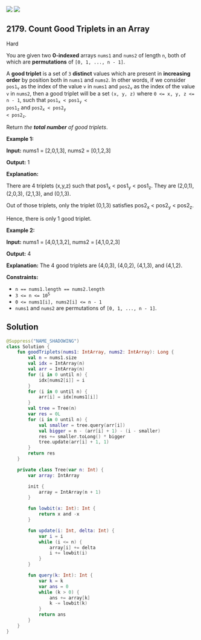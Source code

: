 [![](https://img.shields.io/github/stars/javadev/LeetCode-in-Kotlin?label=Stars&style=flat-square)](https://github.com/javadev/LeetCode-in-Kotlin)
[![](https://img.shields.io/github/forks/javadev/LeetCode-in-Kotlin?label=Fork%20me%20on%20GitHub%20&style=flat-square)](https://github.com/javadev/LeetCode-in-Kotlin/fork)

## 2179\. Count Good Triplets in an Array

Hard

You are given two **0-indexed** arrays `nums1` and `nums2` of length `n`, both of which are **permutations** of `[0, 1, ..., n - 1]`.

A **good triplet** is a set of `3` **distinct** values which are present in **increasing order** by position both in `nums1` and `nums2`. In other words, if we consider <code>pos1<sub>v</sub></code> as the index of the value `v` in `nums1` and <code>pos2<sub>v</sub></code> as the index of the value `v` in `nums2`, then a good triplet will be a set `(x, y, z)` where `0 <= x, y, z <= n - 1`, such that <code>pos1<sub>x</sub> < pos1<sub>y</sub> < pos1<sub>z</sub></code> and <code>pos2<sub>x</sub> < pos2<sub>y</sub> < pos2<sub>z</sub></code>.

Return _the **total number** of good triplets_.

**Example 1:**

**Input:** nums1 = [2,0,1,3], nums2 = [0,1,2,3]

**Output:** 1

**Explanation:**

There are 4 triplets (x,y,z) such that pos1<sub>x</sub> < pos1<sub>y</sub> < pos1<sub>z</sub>. They are (2,0,1), (2,0,3), (2,1,3), and (0,1,3).

Out of those triplets, only the triplet (0,1,3) satisfies pos2<sub>x</sub> < pos2<sub>y</sub> < pos2<sub>z</sub>.

Hence, there is only 1 good triplet.

**Example 2:**

**Input:** nums1 = [4,0,1,3,2], nums2 = [4,1,0,2,3]

**Output:** 4

**Explanation:** The 4 good triplets are (4,0,3), (4,0,2), (4,1,3), and (4,1,2).

**Constraints:**

*   `n == nums1.length == nums2.length`
*   <code>3 <= n <= 10<sup>5</sup></code>
*   `0 <= nums1[i], nums2[i] <= n - 1`
*   `nums1` and `nums2` are permutations of `[0, 1, ..., n - 1]`.

## Solution

```kotlin
@Suppress("NAME_SHADOWING")
class Solution {
    fun goodTriplets(nums1: IntArray, nums2: IntArray): Long {
        val n = nums1.size
        val idx = IntArray(n)
        val arr = IntArray(n)
        for (i in 0 until n) {
            idx[nums2[i]] = i
        }
        for (i in 0 until n) {
            arr[i] = idx[nums1[i]]
        }
        val tree = Tree(n)
        var res = 0L
        for (i in 0 until n) {
            val smaller = tree.query(arr[i])
            val bigger = n - (arr[i] + 1) - (i - smaller)
            res += smaller.toLong() * bigger
            tree.update(arr[i] + 1, 1)
        }
        return res
    }

    private class Tree(var n: Int) {
        var array: IntArray

        init {
            array = IntArray(n + 1)
        }

        fun lowbit(x: Int): Int {
            return x and -x
        }

        fun update(i: Int, delta: Int) {
            var i = i
            while (i <= n) {
                array[i] += delta
                i += lowbit(i)
            }
        }

        fun query(k: Int): Int {
            var k = k
            var ans = 0
            while (k > 0) {
                ans += array[k]
                k -= lowbit(k)
            }
            return ans
        }
    }
}
```
